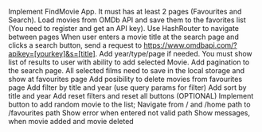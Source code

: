 Implement FindMovie App. It must has at least 2 pages (Favourites and Search). Load movies from OMDb API and save them to the favorites list (You need to register and get an API key).
Use HashRouter to navigate between pages
When user enters a movie title at the search page and clicks a search button, send a request to https://www.omdbapi.com/?apikey=[yourkey]&s=[title]. Add year/type/page if needed.
You must show list of results to user with ability to add selected Movie.
Add pagination to the search page.
All selected films need to save in the local storage and show at favourites page
Add posibility to delete movies from favourites page
Add filter by title and year (use query params for filter)
Add sort by title and year
Add reset filters and reset all buttons
(OPTIONAL)
Implement button to add random movie to the list;
Navigate from / and /home path to /favourites path
Show error when entered not valid path
Show messages, when movie added and movie deleted
